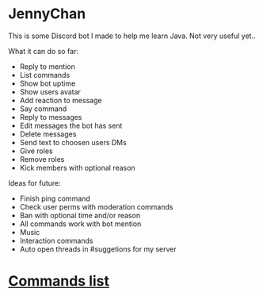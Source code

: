 # JennyChan
This is some Discord bot I made to help me learn Java. Not very useful yet..


What it can do so far:
- Reply to mention
- List commands
- Show bot uptime 
- Show users avatar
- Add reaction to message
- Say command
- Reply to messages
- Edit messages the bot has sent
- Delete messages
- Send text to choosen users DMs
- Give roles
- Remove roles
- Kick members with optional reason


Ideas for future:
- Finish ping command
- Check user perms with moderation commands
- Ban with optional time and/or reason
- All commands work with bot mention
- Music
- Interaction commands
- Auto open threads in #suggetions for my server


# [Commands list](COMMANDS.md)

